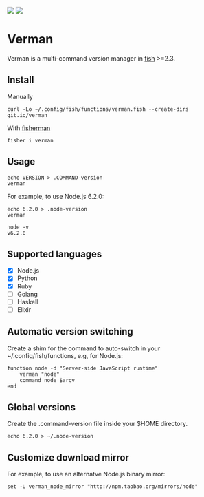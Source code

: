 [slack-link]: https://fisherman-wharf.herokuapp.com
[slack-badge]: https://fisherman-wharf.herokuapp.com/badge.svg
[travis-link]: https://travis-ci.org/fisherman/verman
[travis-badge]: https://img.shields.io/travis/fisherman/verman.svg

[fish]: https://fishshell.com
[fisherman]: https://github.com/fisherman/fisherman

[![][travis-badge]][travis-link]
[![][slack-badge]][slack-link]

# Verman

Verman is a multi-command version manager in [fish] >=2.3.

## Install

Manually

```
curl -Lo ~/.config/fish/functions/verman.fish --create-dirs git.io/verman
```

With [fisherman]

```
fisher i verman
```

## Usage

```fish
echo VERSION > .COMMAND-version
verman
```

For example, to use Node.js 6.2.0:

```fish
echo 6.2.0 > .node-version
verman
```
```fish
node -v
v6.2.0
```

## Supported languages

* [x] Node.js
* [x] Python
* [x] Ruby
* [ ] Golang
* [ ] Haskell
* [ ] Elixir

## Automatic version switching

Create a shim for the command to auto-switch in your ~/.config/fish/functions, e.g, for Node.js:

```fish
function node -d "Server-side JavaScript runtime"
    verman "node"
    command node $argv
end
```

## Global versions

Create the .command-version file inside your $HOME directory.

```fish
echo 6.2.0 > ~/.node-version
```

## Customize download mirror

For example, to use an alternatve Node.js binary mirror:

```fish
set -U verman_node_mirror "http://npm.taobao.org/mirrors/node"
```
